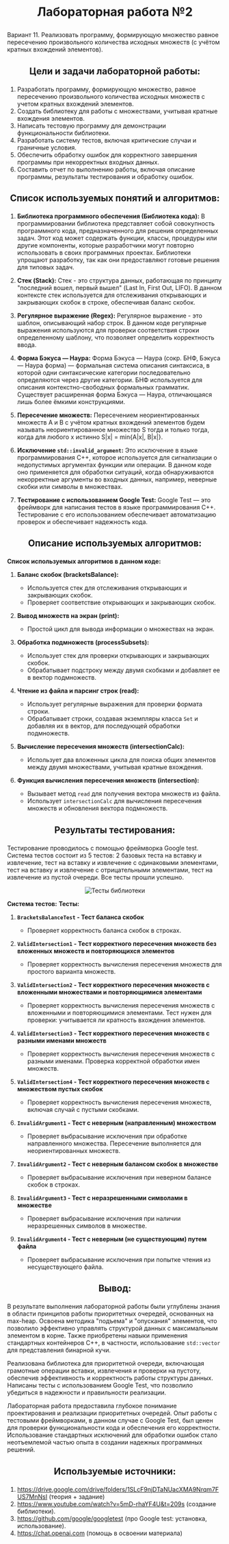 # <p align="center">Лабораторная работа №2</p>

Вариант 11. Реализовать программу, формирующую множество равное пересечению произвольного количества исходных множеств (с учётом кратных вхождений элементов).

## <p align="center">Цели и задачи лабораторной работы:</p>
1. Разработать программу, формирующую множество, равное пересечению произвольного количества исходных множеств с учетом кратных вхождений элементов.
2. Создать библиотеку для работы с множествами, учитывая кратные вхождения элементов.
3. Написать тестовую программу для демонстрации функциональности библиотеки.
4. Разработать систему тестов, включая критические случаи и граничные условия.
5. Обеспечить обработку ошибок для корректного завершения программы при некорректных входных данных.
6. Составить отчет по выполнению работы, включая описание программы, результаты тестирования и обработку ошибок.
   
## <p align="center">Список используемых понятий и алгоритмов:</p>
1. **Библиотека программного обеспечения (Библиотека кода):**
В программировании библиотека представляет собой совокупность программного кода, предназначенного для решения определенных задач. Этот код может содержать функции, классы, процедуры или другие компоненты, которые разработчики могут повторно использовать в своих программных проектах. Библиотеки упрощают разработку, так как они предоставляют готовые решения для типовых задач.

2. **Стек (Stack):**
Стек - это структура данных, работающая по принципу "последний вошел, первый вышел" (Last In, First Out, LIFO). В данном контексте стек используется для отслеживания открывающих и закрывающих скобок в строке, обеспечивая баланс скобок.

3. **Регулярное выражение (Regex):**
Регулярное выражение - это шаблон, описывающий набор строк. В данном коде регулярные выражения используются для проверки соответствия строки определенному шаблону, что позволяет определить корректность ввода.

4. **Форма Бэкуса — Наура:**
Форма Бэкуса — Наура (сокр. БНФ, Бэкуса — Наура форма) — формальная система описания синтаксиса, в которой одни синтаксические категории последовательно определяются через другие категории. БНФ используется для описания контекстно-свободных формальных грамматик. Существует расширенная форма Бэкуса — Наура, отличающаяся лишь более ёмкими конструкциями.

5. **Пересечение множеств:**
Пересечением неориентированных множеств A и B с учётом кратных вхождений элементов будем называть неориентированное множество S тогда и только тогда, когда для любого x истинно S|x| = min{A|x|, B|x|}.

6. **Исключение `std::invalid_argument`:**
   Это исключение в языке программирования C++, которое используется для сигнализации о недопустимых аргументах функции или операции. В данном коде оно применяется для обработки ситуаций, когда обнаруживаются некорректные аргументы во входных данных, например, неверные скобки или символы в множествах.

7. **Тестирование с использованием Google Test:**
   Google Test — это фреймворк для написания тестов в языке программирования C++. Тестирование с его использованием обеспечивает автоматизацию проверок и обеспечивает надежность кода.

## <p align="center">Описание используемых алгоритмов:</p>
**Список используемых алгоритмов в данном коде:**

1. **Баланс скобок (bracketsBalance):**
   - Используется стек для отслеживания открывающих и закрывающих скобок.
   - Проверяет соответствие открывающих и закрывающих скобок.

2. **Вывод множеств на экран (print):**
   - Простой цикл для вывода информации о множествах на экран.

3. **Обработка подмножеств (processSubsets):**
   - Использует стек для проверки открывающих и закрывающих скобок.
   - Обрабатывает подстроку между двумя скобками и добавляет ее в вектор подмножеств.

4. **Чтение из файла и парсинг строк (read):**
   - Использует регулярные выражения для проверки формата строки.
   - Обрабатывает строки, создавая экземпляры класса `Set` и добавляя их в вектор, для последующей обработки подмножеств.

5. **Вычисление пересечения множеств (intersectionCalc):**
   - Использует два вложенных цикла для поиска общих элементов между двумя множествами, учитывая кратные вхождения.

6. **Функция вычисления пересечения множеств (intersection):**
   - Вызывает метод `read` для получения вектора множеств из файла.
   - Использует `intersectionCalc` для вычисления пересечения множеств и обновления вектора подмножеств.

## <p align="center">Результаты тестирования:</p>
Тестирование проводилось с помощью фреймворка Google test. Система тестов состоит из 5 тестов: 2 базовых теста на вставку и извлечение, тест на вставку и извлечение с одинаковыми элементами, тест на вставку и извлечение с отрицательными элементами, тест на извлечение из пустой очереди. Все тесты прошли успешно.

<p align="center">
  <img src="https://github.com/IRomanchuk06/PriorityQueue/blob/main/TestPriorityQueue.png?raw=true" alt="Тесты библиотеки">
</p>

**Система тестов:**
**Тесты:**

1. **`BracketsBalanceTest` - Тест баланса скобок**
   - Проверяет корректность баланса скобок в строках.

2. **`ValidIntersection1` - Тест корректного пересечения множеств без вложенных множеств и повторяющихся элементов**
   - Проверяет корректность вычисления пересечения множеств для простого варианта множеств.

3. **`ValidIntersection2` - Тест корректного пересечения множеств с вложенными множествами и повторяющимися элементами**
   - Проверяет корректность вычисления пересечения множеств с вложенными и повторяющимися элементами. Тест нужен для проверки: учитывается ли кратность вхождения элементов.

4. **`ValidIntersection3` - Тест корректного пересечения множеств с разными именами множеств**
   - Проверяет корректность вычисления пересечения множеств с разными именами. Проверка корректной обработки имен множеств.

5. **`ValidIntersection4` - Тест корректного пересечения множеств с множеством пустых скобок**
   - Проверяет корректность вычисления пересечения множеств, включая случай с пустыми скобками.

6. **`InvalidArgument1` - Тест с неверным (направленным) множеством**
   - Проверяет выбрасывание исключения при обработке направленного множества. Пересечение выполняется для неориентированных множеств.

7. **`InvalidArgument2` - Тест с неверным балансом скобок в множестве**
   - Проверяет выбрасывание исключения при неверном балансе скобок в строках.

8. **`InvalidArgument3` - Тест с неразрешенными символами в множестве**
   - Проверяет выбрасывание исключения при наличии неразрешенных символов в множестве.

9. **`InvalidArgument4` - Тест с неверным (не существующим) путем файла**
   - Проверяет выбрасывание исключения при попытке чтения из несуществующего файла.

## <p align="center">Вывод:</p>

В результате выполнения лабораторной работы были углублены знания в области принципов работы приоритетных очередей, основанных на max-heap. Освоена методика "подъема" и "опускания" элементов, что позволило эффективно управлять структурой данных с максимальным элементом в корне. Также приобретены навыки применения стандартных контейнеров C++, в частности, использование `std::vector` для представления бинарной кучи.

Реализована библиотека для приоритетной очереди, включающая грамотные операции вставки, извлечения и проверки на пустоту, обеспечив эффективность и корректность работы структуры данных. Написаны тесты с использованием Google Test, что позволило убедиться в надежности и правильности реализации.

Лабораторная работа предоставила глубокое понимание проектирования и реализации приоритетных очередей. Опыт работы с тестовыми фреймворками, в данном случае с Google Test, был ценен для проверки функциональности кода и обеспечения его корректности. Использование стандартных исключений для обработки ошибок стало неотъемлемой частью опыта в создании надежных программных решений.

## <p align="center">Используемые источники:</p>
1. https://drive.google.com/drive/folders/1SLcF9njDTaNUacXMA9Nrqm7FUS7MnNsI (теория + задание)
2. https://www.youtube.com/watch?v=5mD-rhaYF4U&t=209s (создание библиотеки).
3. https://github.com/google/googletest (про Google test: установка, использование).
4. https://chat.openai.com (помощь в освоении материала)
